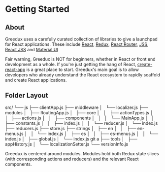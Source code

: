 # Getting Started

## About

Greedux uses a carefully curated collection of libraries to give a
launchpad for React applications. These include
[React](https://reactjs.org/), [Redux](https://redux.js.org/), [React
Router](https://reacttraining.com/react-router/),
[JSS](https://github.com/cssinjs/jss), [React
JSS](https://github.com/cssinjs/react-jss) and [Material
UI](https://www.material-ui.com/)

Fair warning, Greedux is NOT for beginners, whether in React or front
end development as a whole. If you're just getting the hang of React,
[create-react-app](https://github.com/facebook/create-react-app) is a
great place to start. Greedux's main goal is to allow developers who
already understand the React ecosystem to rapidly scaffold and create
React applications.

## Folder Layout

src/
└── js
    ├── clientApp.js
    ├── middleware
    │   └── localizer.js
    ├── modules
    │   ├── RoutingApp.js
    │   ├── core
    │   │   ├── actionTypes.js
    │   │   ├── actions.js
    │   │   ├── components
    │   │   │   └── MainApp.js
    │   │   ├── constants.js
    │   │   ├── index.js
    │   │   └── reducer.js
    │   └── index.js
    ├── reducers.js
    ├── store.js
    ├── strings
    │   ├── en
    │   │   ├── en-menus.js
    │   │   └── index.js
    │   ├── es
    │   │   ├── es-menus.js
    │   │   └── index.js
    │   ├── global.js
    │   └── index.js
git a    ├── tools
    │   ├── appHistory.js
    │   └── localizationSetter.js
    └── versionInfo.js


Greedux is centered around modules. Modules hold both Redux state
slices (with corresponding actions and reducers) and the relevant
React components.